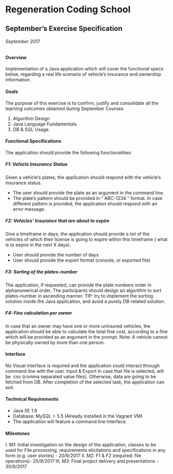 # Regeneration Coding School
## September’s Exercise Specification
###### September 2017
#### Overview
Implementation of a Java application which will cover the functional specs below, regarding
a real life scenario of vehicle’s insurance and ownership information.
#### Goals
The purpose of this exercise is to confirm, justify and consolidate all the learning outcomes
obtained during September Courses
1. Algorithm Design
2. Java Language Fundamentals
3. DB & SQL Usage.
#### Functional Specifications
The application should provide the following functionalities:
##### F1: Vehicle Insurance Status
Given a vehicle’s plates, the application should respond with the vehicle’s insurance status.
* The user should provide the plate as an argument in the command line.
* The plate’s pattern should be provided in “ ABC-1234 ” format. In case different
pattern is provided, the application should respond with an error message.
##### F2: Vehicles’ Insurance that are about to expire
Give a timeframe in days, the application should provide a list of the vehicles of which their
license is going to expire within this timeframe ( what is to expire in the next X days).
* User should provide the number of days
* User should provide the export format (console, or exported file)
##### F3: Sorting of the plates-number
The application, if requested, can provide the plate numbers order in alphanumerical
order. The participants should design an algorithm to sort plates-number in ascending
manner.
TIP: try to implement the sorting solution inside the Java application, and avoid a purely
DB-related solution.
##### F4: Fine calculation per owner
In case that an owner may have one or more uninsured vehicles, the application should be
able to calculate the total fine cost, according to a fine which will be provided as an
argument in the prompt.
Note: A vehicle cannot be physically owned by more than one person.
#### Interface
No Visual interface is required and the application could interact through command line
with the user.
Input & Export in case that file is selected, will be .csv (comma separated value files).
Otherwise, data are going to be fetched from DB.
After completion of the selected task, the application can exit.
#### Technical Requirements
* Java SE 1.8
* Database: MySQL > 5.5 (Already installed in the Vagrant VM)
* The application will feature a command line interface.
#### Milestones
I. M1: Initial investigation on the design of the application, classes to be used for File
processing, requirements elicitations and specifications in any form (e.g. user
stories) - 20/9/2017
II. M2: F1 & F2 (required: file operations)- 25/9/2017
III. M3: Final project delivery and presentations - 30/9/2017
